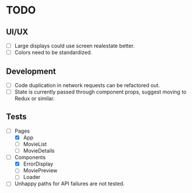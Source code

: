 # TODO

## UI/UX

-   [ ] Large displays could use screen realestate better.
-   [ ] Colors need to be standardized.

## Development

-   [ ] Code duplication in network requests can be refactored out.
-   [ ] State is currently passed through component props, suggest moving to Redux or similar.

## Tests

-   [ ] Pages
    -   [x] App
    -   [ ] MovieList
    -   [ ] MovieDetails
-   [ ] Components
    -   [x] ErrorDisplay
    -   [ ] MoviePreview
    -   [ ] Loader
-   [ ] Unhappy paths for API failures are not tested.
